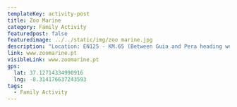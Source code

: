 ```yaml
---
templateKey: activity-post
title: Zoo Marine
category: Family Activity
featuredpost: false
featuredimage: ../../static/img/zoo marine.jpg
description: "Location: EN125 - KM.65 (Between Guia and Pera heading westbound) Opening Season: End March - End October"
link: www.zoomarine.pt
visibleLink: www.zoomarine.pt
gps:
  lat: 37.12714334990916
  lng: -8.314176637243593
tags:
  - Family Activity
---
```


